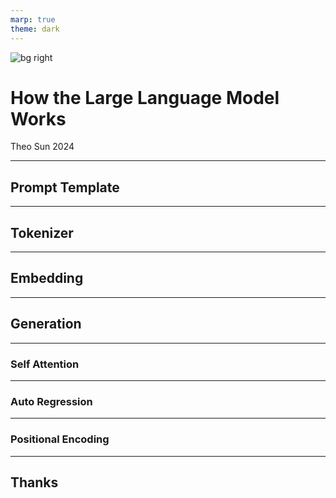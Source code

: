 ```yaml
---
marp: true
theme: dark
---
```


![bg right](https://res.cloudinary.com/digf90pwi/image/upload/f_auto,q_auto/qtji6rjyijfc9zatldbc)

# How the Large Language Model Works

Theo Sun
2024


---

## Prompt Template

---

## Tokenizer

---

## Embedding

---

## Generation

---

### Self Attention

---

### Auto Regression

---

### Positional Encoding


---

## Thanks